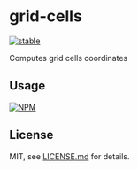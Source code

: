 # grid-cells

[![stable](http://badges.github.io/stability-badges/dist/stable.svg)](http://github.com/badges/stability-badges)

Computes grid cells coordinates

## Usage

[![NPM](https://nodei.co/npm/grid-cells.png)](https://www.npmjs.com/package/grid-cells)

## License

MIT, see [LICENSE.md](http://github.com/vorg/grid-cells/blob/master/LICENSE.md) for details.

